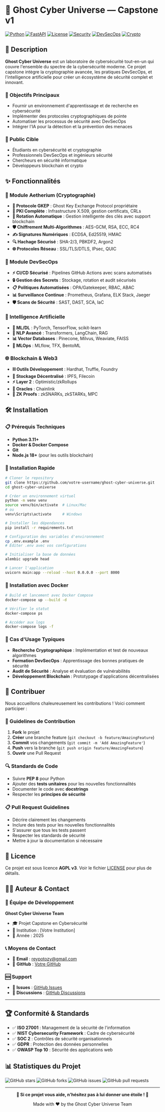 # 👻 Ghost Cyber Universe — Capstone v1

[![Python](https://img.shields.io/badge/Python-3.11+-blue.svg)](https://python.org)
[![FastAPI](https://img.shields.io/badge/FastAPI-0.104+-green.svg)](https://fastapi.tiangolo.com)
[![License](https://img.shields.io/badge/License-MIT-yellow.svg)](LICENSE)
[![Security](https://img.shields.io/badge/Security-ISO%2027001-red.svg)](https://www.iso.org/isoiec-27001-information-security.html)
[![DevSecOps](https://img.shields.io/badge/DevSecOps-Enabled-purple.svg)](https://www.devsecops.org)
[![Crypto](https://img.shields.io/badge/Crypto-AES%20%7C%20RSA%20%7C%20ECC-orange.svg)](https://cryptography.io)

## 🚀 Description

**Ghost Cyber Universe** est un laboratoire de cybersécurité tout-en-un qui couvre l'ensemble du spectre de la cybersécurité moderne. Ce projet capstone intègre la cryptographie avancée, les pratiques DevSecOps, et l'intelligence artificielle pour créer un écosystème de sécurité complet et innovant.

### 🎯 Objectifs Principaux
- Fournir un environnement d'apprentissage et de recherche en cybersécurité
- Implémenter des protocoles cryptographiques de pointe
- Automatiser les processus de sécurité avec DevSecOps
- Intégrer l'IA pour la détection et la prévention des menaces

### 👥 Public Cible
- Étudiants en cybersécurité et cryptographie
- Professionnels DevSecOps et ingénieurs sécurité
- Chercheurs en sécurité informatique
- Développeurs blockchain et crypto

## ✨ Fonctionnalités

### 🔐 Module Aetherium (Cryptographie)
- **🔑 Protocole GKEP** : Ghost Key Exchange Protocol propriétaire
- **📜 PKI Complète** : Infrastructure X.509, gestion certificats, CRLs
- **🔄 Rotation Automatique** : Gestion intelligente des clés avec support blockchain
- **🛡️ Chiffrement Multi-Algorithmes** : AES-GCM, RSA, ECC, RC4
- **✍️ Signatures Numériques** : ECDSA, Ed25519, HMAC
- **🔍 Hachage Sécurisé** : SHA-2/3, PBKDF2, Argon2
- **🌐 Protocoles Réseau** : SSL/TLS/DTLS, IPsec, QUIC

### 🔧 Module DevSecOps
- **⚡ CI/CD Sécurisé** : Pipelines GitHub Actions avec scans automatisés
- **🔒 Gestion des Secrets** : Stockage, rotation et audit sécurisés
- **📋 Politiques Automatisées** : OPA/Gatekeeper, RBAC, ABAC
- **📊 Surveillance Continue** : Prometheus, Grafana, ELK Stack, Jaeger
- **🛡️ Scans de Sécurité** : SAST, DAST, SCA, IaC

### 🤖 Intelligence Artificielle
- **🧠 ML/DL** : PyTorch, TensorFlow, scikit-learn
- **💬 NLP Avancé** : Transformers, LangChain, RAG
- **📊 Vector Databases** : Pinecone, Milvus, Weaviate, FAISS
- **🔄 MLOps** : MLflow, TFX, BentoML

### 🌐 Blockchain & Web3
- **⛓️ Outils Développement** : Hardhat, Truffle, Foundry
- **🏦 Stockage Décentralisé** : IPFS, Filecoin
- **⚡ Layer 2** : Optimistic/zkRollups
- **🔮 Oracles** : Chainlink
- **🔐 ZK Proofs** : zkSNARKs, zkSTARKs, MPC

## 🛠️ Installation

### 📋 Prérequis Techniques
- **Python 3.11+** 
- **Docker & Docker Compose**
- **Git**
- **Node.js 18+** (pour les outils blockchain)

### 🚀 Installation Rapide

```bash
# Cloner le repository
git clone https://github.com/votre-username/ghost-cyber-universe.git
cd ghost-cyber-universe

# Créer un environnement virtuel
python -m venv venv
source venv/bin/activate  # Linux/Mac
# ou
venv\Scripts\activate     # Windows

# Installer les dépendances
pip install -r requirements.txt

# Configuration des variables d'environnement
cp .env.example .env
# Éditer .env avec vos configurations

# Initialiser la base de données
alembic upgrade head

# Lancer l'application
uvicorn main:app --reload --host 0.0.0.0 --port 8000
```

### 🐳 Installation avec Docker

```bash
# Build et lancement avec Docker Compose
docker-compose up --build -d

# Vérifier le statut
docker-compose ps

# Accéder aux logs
docker-compose logs -f
```

### 🔧 Cas d'Usage Typiques

- **Recherche Cryptographique** : Implémentation et test de nouveaux algorithmes
- **Formation DevSecOps** : Apprentissage des bonnes pratiques de sécurité
- **Audit de Sécurité** : Analyse et évaluation de vulnérabilités
- **Développement Blockchain** : Prototypage d'applications décentralisées

## 🤝 Contribuer

Nous accueillons chaleureusement les contributions ! Voici comment participer :

### 📝 Guidelines de Contribution

1. **Fork** le projet
2. **Créer** une branche feature (`git checkout -b feature/AmazingFeature`)
3. **Commit** vos changements (`git commit -m 'Add AmazingFeature'`)
4. **Push** vers la branche (`git push origin feature/AmazingFeature`)
5. **Ouvrir** une Pull Request

### 🔍 Standards de Code

- Suivre **PEP 8** pour Python
- Ajouter des **tests unitaires** pour les nouvelles fonctionnalités
- Documenter le code avec **docstrings**
- Respecter les **principes de sécurité**

### 📋 Pull Request Guidelines

- Décrire clairement les changements
- Inclure des tests pour les nouvelles fonctionnalités
- S'assurer que tous les tests passent
- Respecter les standards de sécurité
- Mettre à jour la documentation si nécessaire

## 📄 Licence

Ce projet est sous licence **AGPL v3**. Voir le fichier [LICENSE](LICENSE) pour plus de détails.

## 👨‍💻 Auteur & Contact

### 🏢 Équipe de Développement
**Ghost Cyber Universe Team**
- 🎓 Projet Capstone en Cybersécurité
- 🏫 Institution : [Votre Institution]
- 📅 Année : 2025

### 📞 Moyens de Contact

- 📧 **Email** : [reypotozy@gmail.com](mailto:reypotozy@gmail.com)
- 🐙 **GitHub** : [Votre GitHub](https://github.com/reyptz)

### 🆘 Support

- 🐛 **Issues** : [GitHub Issues](https://github.com/reyptz/ghost-cyber-universe/issues)
- 💬 **Discussions** : [GitHub Discussions](https://github.com/reyptz/ghost-cyber-universe/discussions)

---

## 🏆 Conformité & Standards

- ✅ **ISO 27001** : Management de la sécurité de l'information
- ✅ **NIST Cybersecurity Framework** : Cadre de cybersécurité
- ✅ **SOC 2** : Contrôles de sécurité organisationnels
- ✅ **GDPR** : Protection des données personnelles
- ✅ **OWASP Top 10** : Sécurité des applications web

## 📊 Statistiques du Projet

![GitHub stars](https://img.shields.io/github/stars/reyptz/ghost-cyber-universe?style=social)
![GitHub forks](https://img.shields.io/github/forks/reyptz/ghost-cyber-universe?style=social)
![GitHub issues](https://img.shields.io/github/issues/reyptz/ghost-cyber-universe)
![GitHub pull requests](https://img.shields.io/github/issues-pr/reyptz/ghost-cyber-universe)

---

<div align="center">

**🌟 Si ce projet vous aide, n'hésitez pas à lui donner une étoile ! 🌟**

Made with ❤️ by the Ghost Cyber Universe Team

</div>